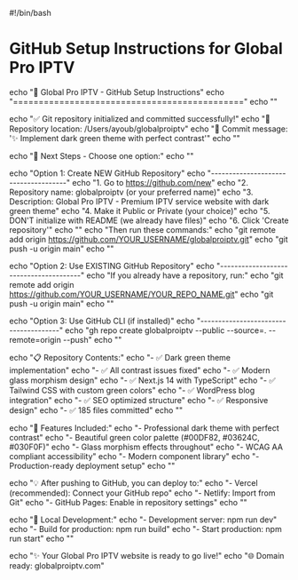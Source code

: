 #!/bin/bash

# GitHub Setup Instructions for Global Pro IPTV
echo "🚀 Global Pro IPTV - GitHub Setup Instructions"
echo "============================================="
echo ""

echo "✅ Git repository initialized and committed successfully!"
echo "📁 Repository location: /Users/ayoub/globalproiptv"
echo "📝 Commit message: '✨ Implement dark green theme with perfect contrast'"
echo ""

echo "🔗 Next Steps - Choose one option:"
echo ""

echo "Option 1: Create NEW GitHub Repository"
echo "-------------------------------------"
echo "1. Go to https://github.com/new"
echo "2. Repository name: globalproiptv (or your preferred name)"
echo "3. Description: Global Pro IPTV - Premium IPTV service website with dark green theme"
echo "4. Make it Public or Private (your choice)"
echo "5. DON'T initialize with README (we already have files)"
echo "6. Click 'Create repository'"
echo ""
echo "Then run these commands:"
echo "git remote add origin https://github.com/YOUR_USERNAME/globalproiptv.git"
echo "git push -u origin main"
echo ""

echo "Option 2: Use EXISTING GitHub Repository"
echo "---------------------------------------"
echo "If you already have a repository, run:"
echo "git remote add origin https://github.com/YOUR_USERNAME/YOUR_REPO_NAME.git"
echo "git push -u origin main"
echo ""

echo "Option 3: Use GitHub CLI (if installed)"
echo "--------------------------------------"
echo "gh repo create globalproiptv --public --source=. --remote=origin --push"
echo ""

echo "📋 Repository Contents:"
echo "- ✅ Dark green theme implementation"
echo "- ✅ All contrast issues fixed"
echo "- ✅ Modern glass morphism design"
echo "- ✅ Next.js 14 with TypeScript"
echo "- ✅ Tailwind CSS with custom green colors"
echo "- ✅ WordPress blog integration"
echo "- ✅ SEO optimized structure"
echo "- ✅ Responsive design"
echo "- ✅ 185 files committed"
echo ""

echo "🎨 Features Included:"
echo "- Professional dark theme with perfect contrast"
echo "- Beautiful green color palette (#00DF82, #03624C, #030F0F)"
echo "- Glass morphism effects throughout"
echo "- WCAG AA compliant accessibility"
echo "- Modern component library"
echo "- Production-ready deployment setup"
echo ""

echo "💡 After pushing to GitHub, you can deploy to:"
echo "- Vercel (recommended): Connect your GitHub repo"
echo "- Netlify: Import from Git"
echo "- GitHub Pages: Enable in repository settings"
echo ""

echo "🔧 Local Development:"
echo "- Development server: npm run dev"
echo "- Build for production: npm run build"
echo "- Start production: npm run start"
echo ""

echo "✨ Your Global Pro IPTV website is ready to go live!"
echo "🌐 Domain ready: globalproiptv.com"
